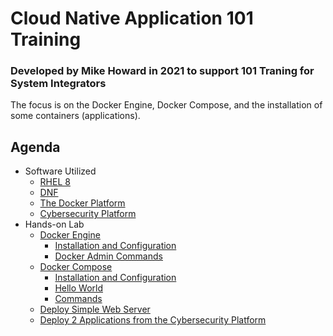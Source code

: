 # Cloud Native Application 101 Training 
### Developed by Mike Howard in 2021 to support 101 Traning for System Integrators
The focus is on the Docker Engine, Docker Compose, and the installation of some containers (applications).

## Agenda
- Software Utilized
  - [RHEL 8](rhel8/index.md)
  - [DNF](dnf/index.md)
  - [The Docker Platform](docker/index.md)
  - [Cybersecurity Platform](dinoforce_sec_platform/index.md)
- Hands-on Lab
  - [Docker Engine](docker/engine/index.md)
      - [Installation and Configuration](docker/engine/index.md)
      - [Docker Admin Commands](docker/engine/index.md)
  - [Docker Compose](docker/compose/index.md)
      - [Installation and Configuration](docker/compose/index.md)
      - [Hello World](docker/compose/gettingstarted.md)
      - [Commands](docker/compose/gettingstarted.md)
  - [Deploy Simple Web Server](docker/testing/index.md)
  - [Deploy 2 Applications from the Cybersecurity Platform](dinoforce_sec_platform/index.md)
